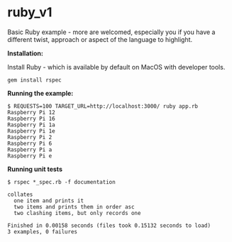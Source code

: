 ruby_v1
=========

Basic Ruby example - more are welcomed, especially you if you have a different twist, approach or aspect of the language to highlight.

**Installation:**

Install Ruby - which is available by default on MacOS with developer tools.

```
gem install rspec
```

**Running the example:**

```
$ REQUESTS=100 TARGET_URL=http://localhost:3000/ ruby app.rb
Raspberry Pi 12
Raspberry Pi 16
Raspberry Pi 1a
Raspberry Pi 1e
Raspberry Pi 2
Raspberry Pi 6
Raspberry Pi a
Raspberry Pi e
```

**Running unit tests**

```
$ rspec *_spec.rb -f documentation

collates
  one item and prints it
  two items and prints them in order asc
  two clashing items, but only records one

Finished in 0.00158 seconds (files took 0.15132 seconds to load)
3 examples, 0 failures
```
